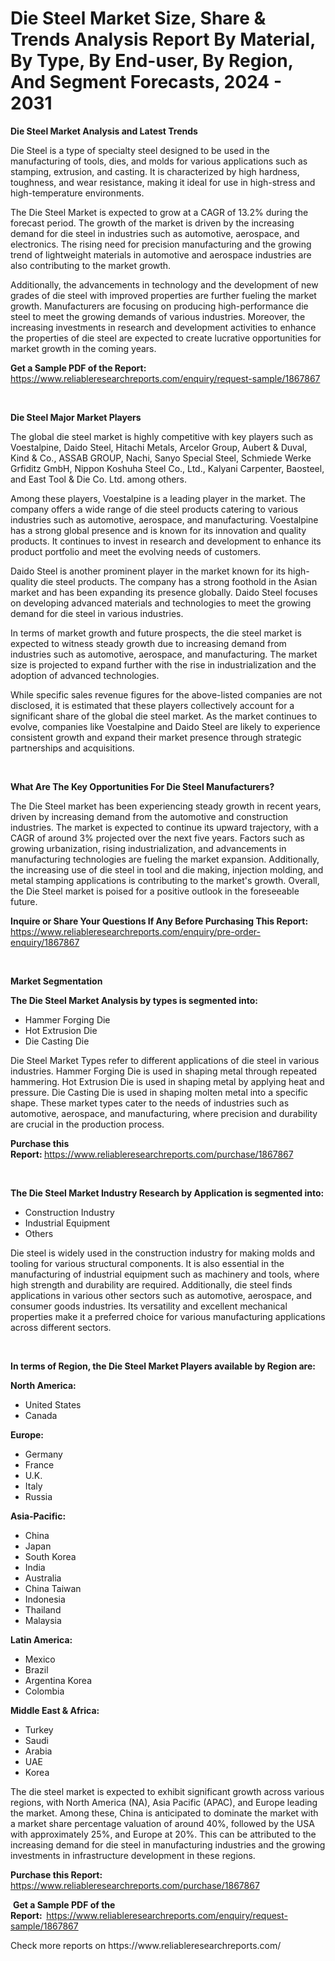 <p><h1>Die Steel Market Size, Share & Trends Analysis Report By Material, By Type, By End-user, By Region, And Segment Forecasts, 2024 - 2031</h1></p><p><strong>Die Steel Market Analysis and Latest Trends</strong></p>
<p><p>Die Steel is a type of specialty steel designed to be used in the manufacturing of tools, dies, and molds for various applications such as stamping, extrusion, and casting. It is characterized by high hardness, toughness, and wear resistance, making it ideal for use in high-stress and high-temperature environments.</p><p>The Die Steel Market is expected to grow at a CAGR of 13.2% during the forecast period. The growth of the market is driven by the increasing demand for die steel in industries such as automotive, aerospace, and electronics. The rising need for precision manufacturing and the growing trend of lightweight materials in automotive and aerospace industries are also contributing to the market growth.</p><p>Additionally, the advancements in technology and the development of new grades of die steel with improved properties are further fueling the market growth. Manufacturers are focusing on producing high-performance die steel to meet the growing demands of various industries. Moreover, the increasing investments in research and development activities to enhance the properties of die steel are expected to create lucrative opportunities for market growth in the coming years.</p></p>
<p><strong>Get a Sample PDF of the Report:&nbsp;</strong> <a href="https://www.reliableresearchreports.com/enquiry/request-sample/1867867">https://www.reliableresearchreports.com/enquiry/request-sample/1867867</a></p>
<p>&nbsp;</p>
<p><strong>Die Steel Major Market Players</strong></p>
<p><p>The global die steel market is highly competitive with key players such as Voestalpine, Daido Steel, Hitachi Metals, Arcelor Group, Aubert & Duval, Kind & Co., ASSAB GROUP, Nachi, Sanyo Special Steel, Schmiede Werke Grfiditz GmbH, Nippon Koshuha Steel Co., Ltd., Kalyani Carpenter, Baosteel, and East Tool & Die Co. Ltd. among others.</p><p>Among these players, Voestalpine is a leading player in the market. The company offers a wide range of die steel products catering to various industries such as automotive, aerospace, and manufacturing. Voestalpine has a strong global presence and is known for its innovation and quality products. It continues to invest in research and development to enhance its product portfolio and meet the evolving needs of customers.</p><p>Daido Steel is another prominent player in the market known for its high-quality die steel products. The company has a strong foothold in the Asian market and has been expanding its presence globally. Daido Steel focuses on developing advanced materials and technologies to meet the growing demand for die steel in various industries.</p><p>In terms of market growth and future prospects, the die steel market is expected to witness steady growth due to increasing demand from industries such as automotive, aerospace, and manufacturing. The market size is projected to expand further with the rise in industrialization and the adoption of advanced technologies.</p><p>While specific sales revenue figures for the above-listed companies are not disclosed, it is estimated that these players collectively account for a significant share of the global die steel market. As the market continues to evolve, companies like Voestalpine and Daido Steel are likely to experience consistent growth and expand their market presence through strategic partnerships and acquisitions.</p></p>
<p>&nbsp;</p>
<p><strong>What Are The Key Opportunities For Die Steel Manufacturers?</strong></p>
<p><p>The Die Steel market has been experiencing steady growth in recent years, driven by increasing demand from the automotive and construction industries. The market is expected to continue its upward trajectory, with a CAGR of around 3% projected over the next five years. Factors such as growing urbanization, rising industrialization, and advancements in manufacturing technologies are fueling the market expansion. Additionally, the increasing use of die steel in tool and die making, injection molding, and metal stamping applications is contributing to the market's growth. Overall, the Die Steel market is poised for a positive outlook in the foreseeable future.</p></p>
<p><strong>Inquire or Share Your Questions If Any Before Purchasing This Report:</strong> <a href="https://www.reliableresearchreports.com/enquiry/pre-order-enquiry/1867867">https://www.reliableresearchreports.com/enquiry/pre-order-enquiry/1867867</a></p>
<p>&nbsp;</p>
<p><strong>Market Segmentation</strong></p>
<p><strong>The Die Steel Market Analysis by types is segmented into:</strong></p>
<p><ul><li>Hammer Forging Die</li><li>Hot Extrusion Die</li><li>Die Casting Die</li></ul></p>
<p><p>Die Steel Market Types refer to different applications of die steel in various industries. Hammer Forging Die is used in shaping metal through repeated hammering. Hot Extrusion Die is used in shaping metal by applying heat and pressure. Die Casting Die is used in shaping molten metal into a specific shape. These market types cater to the needs of industries such as automotive, aerospace, and manufacturing, where precision and durability are crucial in the production process.</p></p>
<p><strong>Purchase this Report:&nbsp;</strong><a href="https://www.reliableresearchreports.com/purchase/1867867">https://www.reliableresearchreports.com/purchase/1867867</a></p>
<p>&nbsp;</p>
<p><strong>The Die Steel Market Industry Research by Application is segmented into:</strong></p>
<p><ul><li>Construction Industry</li><li>Industrial Equipment</li><li>Others</li></ul></p>
<p><p>Die steel is widely used in the construction industry for making molds and tooling for various structural components. It is also essential in the manufacturing of industrial equipment such as machinery and tools, where high strength and durability are required. Additionally, die steel finds applications in various other sectors such as automotive, aerospace, and consumer goods industries. Its versatility and excellent mechanical properties make it a preferred choice for various manufacturing applications across different sectors.</p></p>
<p>&nbsp;</p>
<p><strong>In terms of Region, the Die Steel Market Players available by Region are:</strong></p>
<p>
    <p> <strong> North America: </strong>
        <ul>
            <li>United States</li>
            <li>Canada</li>
        </ul>
        </p> 
    <p> <strong> Europe: </strong>
        <ul>
            <li>Germany</li>
            <li>France</li>
            <li>U.K.</li>
            <li>Italy</li>
            <li>Russia</li>
        </ul>
        </p> 
    <p> <strong> Asia-Pacific: </strong>
        <ul>
            <li>China</li>
            <li>Japan</li>
            <li>South Korea</li>
            <li>India</li>
            <li>Australia</li>
            <li>China Taiwan</li>
            <li>Indonesia</li>
            <li>Thailand</li>
            <li>Malaysia</li>
        </ul>
        </p> 
    <p> <strong> Latin America: </strong>
        <ul>
            <li>Mexico</li>
            <li>Brazil</li>
            <li>Argentina Korea</li>
            <li>Colombia</li>
        </ul>
        </p> 
    <p> <strong> Middle East & Africa: </strong>
        <ul>
            <li>Turkey</li>
            <li>Saudi</li>
            <li>Arabia</li>
            <li>UAE</li>
            <li>Korea</li>
        </ul>
    </p>
    </p>
<p><p>The die steel market is expected to exhibit significant growth across various regions, with North America (NA), Asia Pacific (APAC), and Europe leading the market. Among these, China is anticipated to dominate the market with a market share percentage valuation of around 40%, followed by the USA with approximately 25%, and Europe at 20%. This can be attributed to the increasing demand for die steel in manufacturing industries and the growing investments in infrastructure development in these regions.</p></p>
<p><strong>Purchase this Report: </strong><a href="https://www.reliableresearchreports.com/purchase/1867867">https://www.reliableresearchreports.com/purchase/1867867</a></p>
<p>&nbsp;<strong>Get a Sample PDF of the Report:&nbsp;&nbsp;</strong><a href="https://www.reliableresearchreports.com/enquiry/request-sample/1867867">https://www.reliableresearchreports.com/enquiry/request-sample/1867867</a></p>
<p><strong></strong></p>
<p>Check more reports on https://www.reliableresearchreports.com/</p>
